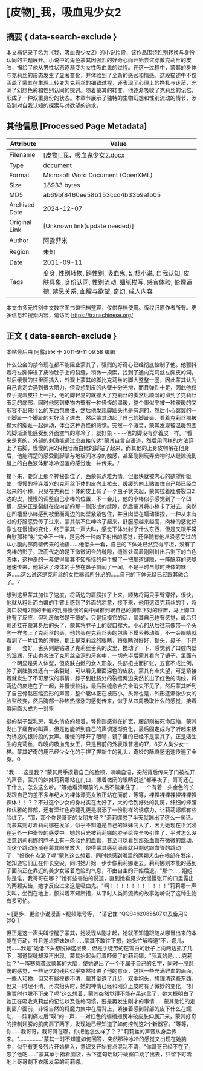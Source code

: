# [皮物]_我，吸血鬼少女2



## 摘要  { data-search-exclude }

<!-- tcd_abstract -->
本文档记录了名为《我，吸血鬼少女2》的小说片段，该作品围绕性别转换与身份认同的主题展开。小说中的角色蒙其因强烈的好奇心而开始尝试穿戴克莉丝的皮肤，描绘了他从男性状态逐渐变为女性吸血鬼的过程。在这一过程中，蒙其的身体与克莉丝的形态发生了显著变化，并体验到了全新的感官和情感。这段描述中不仅涵盖了蒙其在生理上转变为克莉丝的细致过程，还表现了心理上的挣扎与迷茫，充满了幻想色彩和性别认同的探讨。随着蒙其的转变，他逐渐吸收了克莉丝的记忆，形成了一种双重身份的状态。本章节展示了独特的生物幻想和性别流动的情节，涉及到对自我认知的探索与对欲望的追求。

<!-- tcd_abstract_end -->

## 其他信息 [Processed Page Metadata]

| Attribute       | Value                                  |
|-----------------|----------------------------------------|
| Filename        | [皮物]_我，吸血鬼少女2.docx                             |
| Type            | document                                 |
| Format          | Microsoft Word Document (OpenXML)                               |
| Size            | 18933 bytes                           |
| MD5             | ab69bf8460ee58b153ccd4b33b9afb05                                  |
| Archived Date   | 2024-12-07                             |
| Original Link   | [Unknown link(update needed)]                         |
| Author          | 阿露菲米                               |
| Region          | 未知                               |
| Date            | 2011-09-11                                 |
| Tags            | 变身, 性别转换, 跨性别, 吸血鬼, 幻想小说, 自我认知, 皮肤具象, 身份认同, 性别流动, 细腻描写, 感官体验, 伦理道德, 禁忌关系, 血腥与欲望, 奇幻, 成人内容                                 |

本文由多元性别中文数字图书馆归档整理，仅供存档使用。版权归原作者所有。更多信息和搜索内容，请访问 <https://transchinese.org/>


## 正文 { data-search-exclude }

<!-- tcd_main_text -->
本帖最后由 阿露菲米 于 2011-9-11 09:58 编辑



什么公会的禁令现在都不能阻止蒙其了，强烈的好奇心已经彻底控制了他。他颤抖着将左脚伸进了皮物肚子上的裂缝，稍微一摸索，找到了通向克莉丝左脚皮的洞，然后缓慢的往里面插入，外观上蒙其的脚比克莉丝的脚大整整一圈，因此蒙其认为自己肯定会遇到很大阻力，但没想到皮的内壁十分光滑，而且弹性十足，因此他仅仅手提着皮往上一扯，他的脚轻易的就撑大了克莉丝的脚然后顺溜的滑到了克莉丝玉足的底部，同时他感到皮物内壁有一种怪怪的温暖，整个脚似乎被一种暖暖的又形容不出来什么的东西包裹住，然后他发现脚趾头也是有洞的，然后小心翼翼的一个脚趾一个脚趾的对好填了进去，然后蒙其动起了自己的脚趾头，看着克莉丝那被撑大的脚趾一起运动，体会这种奇怪的感觉。突然一个激灵，蒙其发现被温暖包围的脚渐渐能感受到外面空气的寒冷了，就好象 - - --他的脚没有穿着皮一样。"看来是真的，外部的刺激能通过皮直接传达"蒙其自言自语道，然后用同样的方法穿上了右脚，慢慢的用2只粗壮而白嫩的脚站了起来，而其他的上身皮物吊在他身后，他能清楚的感受到脚掌与地板间冰凉的触感，甚至刚刚玩弄皮物时从缝隙流到腿上的白色液体那冰冷湿漉的感觉也一并传来。/





接下来，要穿上那个神秘部位了，西蒙有点难为情，但很快就被内心的欲望所驱使，慢慢的将连着穴的克莉丝下体的皮向上拉去，缓缓的向上贴盖住自己那已经立起来的小棒，只见在克莉丝下体的皮上有了一个虫子状突起，蒙其拉着肚脐裂口2边的皮，慢慢的调整自己小棒的位置，不一会儿，他的小棒似乎感觉到了一个凹槽，原来正是裂缝在皮内部的那一侧形成的缝隙，然后蒙其将小棒卡了进去，突然在凹槽里小棒感到被里面两边的肉壁紧紧包住，并且肉壁在蠕动揉捏，一种从未有过的舒服感受传了过来，蒙其禁不住呻吟了起来，舒服感越来越高，肉棒的感觉好像也在慢慢的变化，终于蒙其一声大叫，感觉下体处射了什么东西，但是又跟平常自慰那种"射"完全不一样，是另外一种向下射出的感觉，还伴随有他从没感受过的从小腹内部肉壁传来的抽搐......他低头一看，自己的下体处已然变得平坦，没有了肉棒的影子，取而代之的是正微微闭合的缝隙，缝隙处滴着刚刚射出后剩下的白色液体，这神奇的一幕使得蒙其不知所措的伸手摸了一把那道缝隙，一阵酥麻的感觉迅速传来，他将沾了液体的手放在鼻子前闻了一闻，不是平时自慰时液体的味道......这么说这是克莉丝的女性器官所分泌的......自己的下体无疑已经跟其融合了。7





想到这里蒙其加快了速度，将两边的肩膀拉了上来，顺势将两只手臂穿好，很快，他就从粗壮而白嫩的手臂上感到了外面的凉意，接下来，他用这双克莉丝的手，将胸口裂缝2侧的干瘪的乳房慢慢的向中间推到跟自己的胸部正对的位置，马上胸口也有了反应，但乳房依然是干瘪的，只是抚摸它的话，蒙其自己也有感觉，最后只剩还挂在蒙其身后的头了，蒙其将脖子上的裂口撑大。小心的从后往前像带一个头套一样套上了克莉丝的头，他的头在克莉丝头的包裹下摸索移动着，不一会眼睛就看到了一片红色的薄膜，那正是克莉丝的眼睛，将眼睛对好好，额头，鼻子，下巴都一一套好，舌头则是钻进了克莉丝舌头的皮里，搅动了一下，感觉到了口腔内壁的湿润，牙齿也套进了克莉丝空洞的牙套中，一切完毕后蒙其看向了镜子，里面有一个明显是男人体型，但皮肤白嫩的女人形象，头部扭曲而扩张，五官不成比例，脖子到肚脐处还有一条裂缝，可以看见里面深色的皮肤。蒙其有点失望，可是紧接着就发生了不可思议的事情，脖子到肚脐处的裂缝两边突然长出了红色的肉线，将两边的皮连在了一起，并慢慢拉拢，最后裂缝愈合完全消失不见了，然后蒙其听到了自己骨骼压缩变形的声音，整个躯体正在被压小，头骨也是，外形逐渐像少女的脸型改变，然后胸部一种热热涨涨的感觉传来，似乎从四周吸取什么的感觉，接着瞬间膨大成为一对坚



挺的梨子型乳房，乳头俏皮的翘着，臀骨则感觉在扩宽，腰部则被死命压缩，蒙其发出了痛苦的叫声，但是他能听到自己的声调逐渐变化，最后固定成为了听起来极为诱惑的银铃般的女声。缓慢的睁开了眼睛，镜子里的已经不是蒙其了，正是活生生的克莉丝，昨晚的吸血鬼女王，只是目前的外表跟普通的17，8岁人类少女一样。蒙其好奇的用已经少女化的手捏了捏新生的乳头，奇妙的酥麻感迅速传遍了全身。0



"我......这是我？"蒙其用手摸着自己的脸颊，喃喃自语，突然背后传来了门被推开的声音，蒙其的妹妹莉莉娜站在门口，揉着微闭的眼睛说道"都半夜了，哥哥还在干什么，怎么这么吵。"等她看清眼前的人后不禁呆住了，一个有着一头金色的长发跟自己的差不多年纪大的裸体漂亮女孩正站在面前，等等，裸裸裸裸裸裸裸裸裸裸体！！？？不过这个少女的身材实在太好了，大的恰到好处的乳房，纤细的蜂腰和优雅的臀部，还有深红色的瞳孔更是增添了一份别样的诱惑力，让莉莉娜都有些脸红了。"那，那个你是哥哥的女朋友吗？"莉莉娜憋了半天就蹦出了这么一句话。而蒙其则盯着莉莉娜在发呆，似乎不知道是自己的妹妹闯入了，因为她现在正沉浸在另外一种奇怪的感受中。她的目光被莉莉娜的脖子给完全吸引住了，平时怎么没注意到莉莉娜的脖子上有一条蓝色的血管，甚至可以看到那条血管在微微的跳动，而这个跳动逐渐在蒙其眼里放大，使得蒙其感到满眼就只剩这跟血管的跳动了，"好像有点渴了呢"蒙其这么想着，同时她感到嘴里的两颗犬齿在根部在发痒，她知道它们正在伸长变尖，同时她开始一步步像莉莉娜走去。莉莉娜则本能的感到了面前正在靠近的美少女带着危险的气息，不由自主的开始后退。"那个......姐姐你是谁，我哥哥在哪？"她有些害怕的说道，直到她看见少女慢慢张开的口里露出的两颗尖齿，她才反应过来这是吸血鬼。"啊！！！！！！！！！！！"莉莉娜一声尖叫，坐倒在地上，颤抖着不知所措，从平时人类间流传的故事她听说了这种生物有多可怕。



 ~ [更多、更全小说漫画 ~视频账号等， *请记住 ^QQ6462089&07以及备用Q @Q ]



但正是这一声尖叫惊醒了蒙其，她发现从刚才起，她就不知道跟随从哪冒出来的本能在行动，并且差点把妹妹给......蒙其不敢往下想，她急忙解释道"不，娜儿，我......我是"她低下头想脱掉这层皮，但是手徒劳的在雪白的肚子上向两边抓了几下，那道裂缝却没再出现，蒙其抬起头盯着吓傻了的莉莉娜，"我真的是......克莉丝？"一阵寒意袭过蒙其的大脑，使她说出了一个不属于自己的名字，同时一股悲伤的感觉，一些记忆的残片似乎突然揉进了他的意识，包括一些充满鲜血的画面，一些人和物，但又有些模糊不清，蒙其倒退了几步，双手抱头，想理清这些东西，但又一时理不清，再次抬头时，她的神情已经和刚穿上皮时有了微妙的变化，"好像暂时也脱不下来了呢"这么想着，蒙其突然觉得不能在呆这里了，她大概明白了她正在吸收克莉丝的记忆以及性格习惯，要是再发生刚才的事情......蒙其急忙的走到窗户面前，非常自然的将魔力集中在后背上，紧接着感到背部的皮下什么在蠕动，一阵刺痛过后"噗"的一声，一对红色的蝙蝠翅膀冲破皮肤伸展开来，蒙其好奇的控制翅膀的肌肉扇了两下，发现她已经知道了如何控制这2个新器官。"等等，你......我哥哥，我哥哥在哪，你把他怎么样了？？"莉莉丝的声音从身后传来。"..............."蒙其一时不知道如何回答，突然那种冰冷的感觉又出现在她脑中，似乎有更多残片开始插入，意识又开始有点混乱不清，"你哥哥已经不在了，忘了他吧......"蒙其单手捂着脑袋，丢下这句话就冲破窗口跳了出去，只留下盯着地上哥哥剩下衣服发呆的莉莉娜。
<!-- tcd_main_text_end -->

